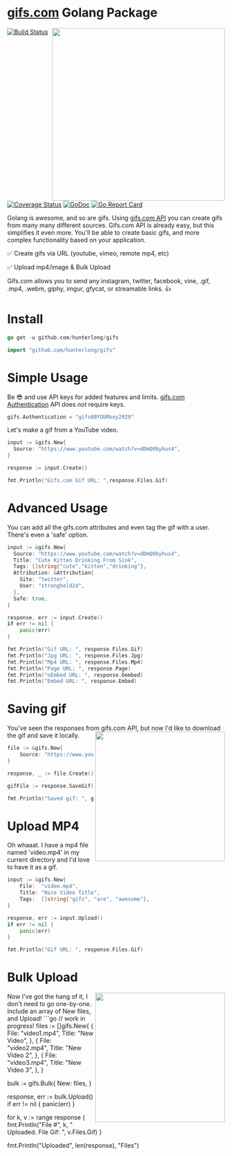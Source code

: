 # [gifs.com](https://gifs.com) Golang Package

<img width="400" align="right" src="https://j.gifs.com/r0G8wW.gif">

[![Build Status](https://travis-ci.org/hunterlong/gifs.svg?branch=master)](https://travis-ci.org/hunterlong/gifs) [![Coverage Status](https://coveralls.io/repos/github/hunterlong/gifs/badge.svg?branch=master)](https://coveralls.io/github/hunterlong/gifs?branch=master) [![GoDoc](https://godoc.org/github.com/hunterlong/gifs?status.svg)](https://godoc.org/github.com/hunterlong/gifs) [![Go Report Card](https://goreportcard.com/badge/github.com/hunterlong/gifs)](https://goreportcard.com/report/github.com/hunterlong/gifs)

Golang is awesome, and so are gifs. Using [gifs.com API](http://docs.gifs.com/docs/getting-started) you can create gifs from many many different sources.
Gifs.com API is already easy, but this simplifies it even more. You'll be able to create basic gifs, and more complex functionality based on your application.

:white_check_mark: Create gifs via URL (youtube, vimeo, remote mp4, etc)

:white_check_mark: Upload mp4/image & Bulk Upload

Gifs.com allows you to send any instagram, twitter, facebook, vine, .gif, .mp4, .webm, giphy, imgur, gfycat, or streamable links. :thumbsup:

<p></p>

# Install
```go
go get -u github.com/hunterlong/gifs
```

```go
import "github.com/hunterlong/gifs"
```

# Simple Usage
Be :sunglasses: and use API keys for added features and limits. [gifs.com Authentication](http://docs.gifs.com/docs/authentication-key)  API does *not* require keys.
```go
gifs.Authentication = "gifs00YOURkey2929"
```

Let's make a gif from a YouTube video.
```go
input := &gifs.New{
  Source: "https://www.youtube.com/watch?v=dDmQ0byhus4",
}

response := input.Create()

fmt.Println("Gifs.com Gif URL: ",response.Files.Gif)
```

# Advanced Usage
You can add all the gifs.com attributes and even tag the gif with a user. There's even a 'safe' option.
```go
input := &gifs.New{
  Source: "https://www.youtube.com/watch?v=dDmQ0byhus4",
  Title: "Cute Kitten Drinking From Sink",
  Tags: []string{"cute","kitten","drinking"},
  Attribution: &Attribution{
    Site: "twitter",
    User: "stronghold2d",
  },
  Safe: true,
}

response, err := input.Create()
if err != nil {
    panic(err)
}

fmt.Println("Gif URL: ", response.Files.Gif)
fmt.Println("Jpg URL: ", response.Files.Jpg)
fmt.Println("Mp4 URL: ", response.Files.Mp4)
fmt.Println("Page URL: ", response.Page)
fmt.Println("oEmbed URL: ", response.Oembed)
fmt.Println("Embed URL: ", response.Embed)
```

# Saving gif
You've seen the responses from gifs.com API, but now I'd like to download the gif and save it locally.
<img width="300" align="right" src="https://j.gifs.com/2RpGgv.gif">
```go
file := &gifs.New{
    Source: "https://www.youtube.com/watch?v=V6wrI6DEZFk",
}

response, _ := file.Create()

gifFile := response.SaveGif()

fmt.Println("Saved gif: ", gifFile)
```

# Upload MP4
Oh whaaat. I have a mp4 file named 'video.mp4' in my current directory and I'd love to have it as a gif.
```go
input := &gifs.New{
    File:  "video.mp4",
    Title: "Nice Video Title",
    Tags:  []string{"gifs", "are", "awesome"},
}

response, err := input.Upload()
if err != nil {
    panic(err)
}

fmt.Println("Gif URL: ", response.Files.Gif)
```

# Bulk Upload
<img width="300" align="right" src="https://j.gifs.com/nZAYM5.gif">
Now I've got the hang of it, I don't need to go one-by-one. Include an array of New files, and Upload!
```go
// work in progress!
files := []gifs.New{
    {
        File:  "video1.mp4",
        Title: "New Video",
    },
    {
        File:  "video2.mp4",
        Title: "New Video 2",
    },
    {
        File:  "video3.mp4",
        Title: "New Video 3",
    },
}

bulk := gifs.Bulk{
    New: files,
}

response, err := bulk.Upload()
if err != nil {
    panic(err)
}

for k, v := range response {
    fmt.Println("File #", k, " Uploaded. File Gif: ", v.Files.Gif)
}

fmt.Println("Uploaded", len(response), "Files")
```
